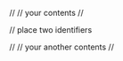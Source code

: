 //
// your contents
//

// place two identifiers

<!-- userHistoriesTable -->

<!-- userHistoriesTable -->

//
// your another contents
//
